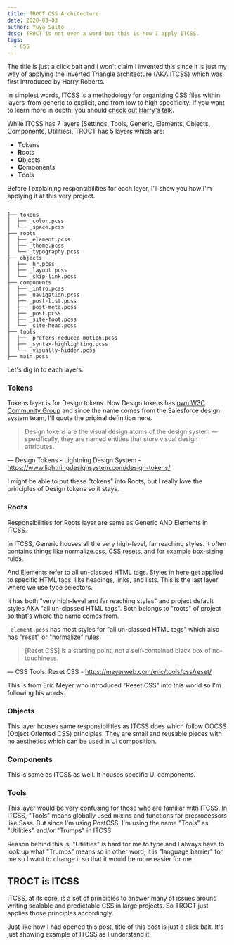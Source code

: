 ```yaml
---
title: TROCT CSS Architecture
date: 2020-03-03
author: Yuya Saito
desc: TROCT is not even a word but this is how I apply ITCSS.
tags:
  - CSS
---
```


The title is just a click bait and I won't claim I invented this since it is just my way of applying the Inverted Triangle architecture (AKA ITCSS) which was first introduced by Harry Roberts.

In simplest words, ITCSS is a methodology for organizing CSS files within layers-from generic to explicit, and from low to high specificity.
If you want to learn more in depth, you should [check out Harry's talk](https://youtu.be/hz76JIU_xB0).

While ITCSS has 7 layers (Settings, Tools, Generic, Elements, Objects, Components, Utilities), TROCT has 5 layers which are:

- **T**okens
- **R**oots
- **O**bjects
- **C**omponents
- **T**ools

Before I explaining responsibilities for each layer, I'll show you how I'm applying it at this very project.

```shell
.
├── tokens
│  ├── _color.pcss
│  └── _space.pcss
├── roots
│  ├── _element.pcss
│  ├── _theme.pcss
│  └── _typography.pcss
├── objects
│  ├── _hr.pcss
│  ├── _layout.pcss
│  └── _skip-link.pcss
├── components
│  ├── _intro.pcss
│  ├── _navigation.pcss
│  ├── _post-list.pcss
│  ├── _post-meta.pcss
│  ├── _post.pcss
│  ├── _site-foot.pcss
│  └── _site-head.pcss
├── tools
│  ├── _prefers-reduced-motion.pcss
│  ├── _syntax-highlighting.pcss
│  └── _visually-hidden.pcss
├── main.pcss
```

Let's dig in to each layers.

### Tokens

Tokens layer is for Design tokens. Now Design tokens has [own W3C Community Group](https://github.com/design-tokens) and since the name comes from the Salesforce design system team, I'll quote the original definition here.

> Design tokens are the visual design atoms of the design system — specifically, they are named entities that store visual design attributes.

— Design Tokens - Lightning Design System - https://www.lightningdesignsystem.com/design-tokens/

I might be able to put these "tokens" into Roots, but I really love the principles of Design tokens so it stays.

### Roots

Responsibilities for Roots layer are same as Generic AND Elements in ITCSS.

In ITCSS, Generic houses all the very high-level, far reaching styles. it often contains things like normalize.css, CSS resets, and for example box-sizing rules.

And Elements refer to all un-classed HTML tags. Styles in here get applied to specific HTML tags, like headings, links, and lists. This is the last layer where we use type selectors.

It has both "very high-level and far reaching styles" and project default styles AKA "all un-classed HTML tags".
Both belongs to "roots" of project so that's where the name comes from.

`_element.pcss` has most styles for "all un-classed HTML tags" which also has "reset" or "normalize" rules.

> [Reset CSS] is a starting point, not a self-contained black box of no-touchiness.

— CSS Tools: Reset CSS - https://meyerweb.com/eric/tools/css/reset/

This is from Eric Meyer who introduced "Reset CSS" into this world so I'm following his words.

### Objects

This layer houses same responsibilities as ITCSS does which follow OOCSS (Object Oriented CSS) principles. They are small and reusable pieces with no aesthetics which can be used in UI composition.

### Components

This is same as ITCSS as well.
It houses specific UI components.

### Tools

This layer would be very confusing for those who are familiar with ITCSS.
In ITCSS, "Tools" means globally used mixins and functions for preprocessors like Sass.
But since I'm using PostCSS, I'm using the name "Tools" as "Utilities" and/or "Trumps" in ITCSS.

Reason behind this is, "Utilities" is hard for me to type and I always have to look up what "Trumps" means so in other word, it is "language barrier" for me so I want to change it so that it would be more easier for me.

## TROCT is ITCSS

ITCSS, at its core, is a set of principles to answer many of issues around writing scalable and predictable CSS in large projects.
So TROCT just applies those principles accordingly.

Just like how I had opened this post, title of this post is just a click bait. It's just showing example of ITCSS as I understand it.
